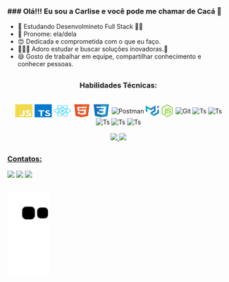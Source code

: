 <h3><strong align="center" >### Olá!!! Eu sou a Carlise e você pode me chamar de Cacá  👋</strong></h3>


- 🌱 Estudando Desenvolmineto Full Stack 👩‍🎓
- 🤗 Pronome: ela/dela
- 😍 Dedicada e comprometida com o que eu faço.
- 👩🏽‍💻 Adoro estudar e buscar soluções inovadoras.🚀
- 😄 Gosto de trabalhar em equipe, compartilhar conhecimento e conhecer pessoas.

##

<h3 align="center">Habilidades Técnicas:</h3>
 <div align="center" style="display: inline_block"><br>
  <img align="center" alt="Js" height="30" width="40" src="https://raw.githubusercontent.com/devicons/devicon/master/icons/javascript/javascript-plain.svg">
  <img align="center" alt="Ts" height="30" width="40" src="https://raw.githubusercontent.com/devicons/devicon/master/icons/typescript/typescript-plain.svg">
  <img align="center" alt="React" height="30" width="40" src="https://raw.githubusercontent.com/devicons/devicon/master/icons/react/react-original.svg">
  <img align="center" alt="HTML" height="30" width="40" src="https://raw.githubusercontent.com/devicons/devicon/master/icons/html5/html5-original.svg">
  <img align="center" alt="CSS" height="30" width="40" src="https://raw.githubusercontent.com/devicons/devicon/master/icons/css3/css3-original.svg">
  <img align="center" alt="Postman" height="30" width="30" src="https://www.vectorlogo.zone/logos/getpostman/getpostman-icon.svg" alt="postman" />
 <img align="center" alt="material-ui" height="30" width="30"  src="https://raw.githubusercontent.com/devicons/devicon/2809b567852a4648062a2d3e7c1c531367458c0b/icons/materialui/materialui-original.svg"  width="50" />
 <img align="center" alt="nodejs" height="30" width="30"  src="https://raw.githubusercontent.com/devicons/devicon/2809b567852a4648062a2d3e7c1c531367458c0b/icons/nodejs/nodejs-original.svg" alt="nodejs" width="50" />
  <img align="center" alt="Git" height="50" width="50" src="https://cdn.jsdelivr.net/gh/devicons/devicon/icons/mysql/mysql-original-wordmark.svg">
  <img align="center" alt="Ts" height="30" width="40" src="https://cdn.jsdelivr.net/gh/devicons/devicon/icons/git/git-plain.svg""> 
  <img align="center" alt="Ts" height="30" width="40" src="https://cdn.jsdelivr.net/gh/devicons/devicon/icons/npm/npm-original-wordmark.svg" />       
  <img align="center" alt="Ts" height="30" width="40" src="https://cdn.jsdelivr.net/gh/devicons/devicon/icons/c/c-original.svg" />
  <img align="center" alt="Ts" height="30" width="80" src="https://user-images.githubusercontent.com/92445126/162367951-9fee5709-0e05-4424-bc1e-0a8615a2a9c5.png"/>
  <img align="center" alt="Ts" width="60" height="40" src="https://cdn.jsdelivr.net/gh/devicons/devicon/icons/java/java-original-wordmark.svg" />
          
          
           
          


</div><br>
<div align="center" >
  <a href="https://github.com/Carlisegd">
  <img height="150em" src="https://github-readme-stats.vercel.app/api?username=carlisegd&show_icons=true&theme=cobalt&include_all_commits=true&count_private=true"/> 
  <img height="150em" src="https://github-readme-stats.vercel.app/api/top-langs/?username=carlisegd&layout=compact&langs_count=7&theme=cobalt"/>
</div>
  
  ##
 
<h3 align="left">Contatos:</h3>
<div 
 <a href="https://mail.google.com/mail/u/1/?ogbl#inbox"  target="_blank"><img src="https://img.shields.io/badge/Gmail-D14836?style=for-the-badge&logo=gmail&logoColor=white"><a/>
  <a href="https://www.linkedin.com/in/carlise-garbin-debona-b62002121/" target="_blank"><img src="https://img.shields.io/badge/-LinkedIn-%230077B5?style=for-the-badge&logo=linkedin&logoColor=white" target="_blank"></a>
 <a href="https://api.whatsapp.com/send?phone=5551996396284"  target="_blank"><img src="https://img.shields.io/badge/WhatsApp-5579998311993?style=for-the-badge&logo=whatsapp&logoColor=white "><a/>
</div>
 
   ##
![Snake animation](https://github.com/rafaballerini/rafaballerini/blob/output/github-contribution-grid-snake.svg)
